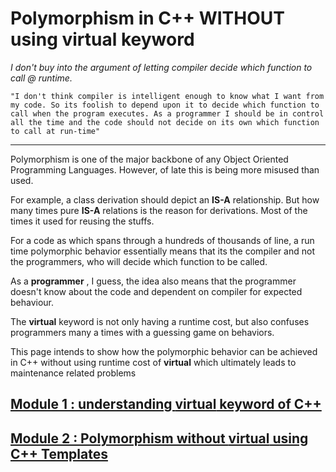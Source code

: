 # Polymorphism in C++ __WITHOUT__ using virtual keyword

_I don't buy into the argument of letting compiler decide which function to call @ runtime._

`"I don't think compiler is intelligent enough to know what I want from my code. So its foolish to depend upon it to decide which function to call when the program executes. As a programmer I should be in control all the time and the code should not decide on its own which function to call at run-time"
`
______________________________________________________________________________________________________________________________
Polymorphism is one of the major backbone of any Object Oriented Programming Languages. However, of late this is being more misused than used.

For example, a class derivation should depict an __IS-A__ relationship. But how many times pure __IS-A__ relations is the reason for derivations. Most of the times it used for reusing the stuffs.

For a code as which spans through a hundreds of thousands of line, a run time polymorphic behavior essentially means that its the compiler and not the programmers, who will decide which function to be called.

As a __programmer__ , I guess, the idea also means that the programmer doesn't know about the code and dependent on compiler for expected behaviour.

The __virtual__ keyword is not only having a runtime cost, but also confuses programmers many a times with a guessing game on behaviors.

This page intends to show how the polymorphic behavior can be achieved in C++ without using runtime cost of __virtual__ which ultimately leads to maintenance related problems

## [ Module 1 : understanding __virtual__ keyword of C++](https://github.com/9lean/CPlusPlus_Polymorphism_Without_Virtual/tree/master/WhatVirtualDoes)


## [ Module 2 : Polymorphism without __virtual__ using C++ Templates](https://github.com/9lean/CPlusPlus_Polymorphism_Without_Virtual/tree/master/PolymorphismWithoutVirtual)
